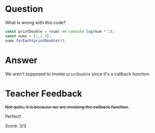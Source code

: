 # Question
What is wrong with this code?

```js
const printDouble = (num) => console.log(num * 2);
const nums = [1,2,3];
nums.forEach(printDouble());
```

# Answer
We aren't supposed to invoke `printDouble` since it's a callback function.

# Teacher Feedback

~~Not quite, it is because we are invoking the callback function.~~

Perfect!

Score: 3/3